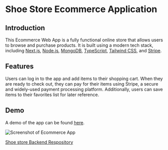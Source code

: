 # Shoe Store Ecommerce Application

## Introduction

This Ecommerce Web App is a fully functional online store that allows users to browse and purchase products. It is built using a modern tech stack, including [Next.js](https://nextjs.org/), [Node.js](https://nodejs.org/), [MongoDB](https://www.mongodb.com/), [TypeScript](https://www.typescriptlang.org/), [Tailwind CSS](https://tailwindcss.com/), and [Stripe](https://stripe.com/).

## Features

Users can log in to the app and add items to their shopping cart. When they are ready to check out, they can pay for their items using Stripe, a secure and widely-used payment processing platform. Additionally, users can save items to their favorites list for later reference.

## Demo

A demo of the app can be found [here](https://shoes-store-frontend-typescript.vercel.app/).

![Screenshot of Ecommerce App](https://portfolio-next-js-iota.vercel.app/_next/image?url=%2Fassets%2Fecommerce2.png&w=1920&q=75)



[Shoe store Backend Respository](https://github.com/Devil5614737/shoeStore-Backend)

